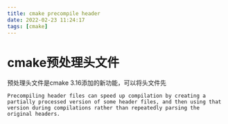 ```yaml
---
title: cmake precompile header
date: 2022-02-23 11:24:17
tags: [cmake]
---
```


# cmake预处理头文件

预处理头文件是cmake 3.16添加的新功能，可以将头文件先

```
Precompiling header files can speed up compilation by creating a partially processed version of some header files, and then using that version during compilations rather than repeatedly parsing the original headers.
```
